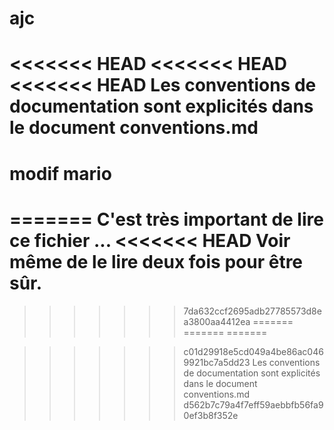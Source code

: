 # ajc
<<<<<<< HEAD
<<<<<<< HEAD
<<<<<<< HEAD
Les conventions de documentation sont explicités dans le document conventions.md
============
modif mario
============
=======
C'est très important de lire ce fichier ...
<<<<<<< HEAD
Voir même de le lire deux fois pour être sûr.
=======
>>>>>>> 7da632ccf2695adb27785573d8ea3800aa4412ea
=======
=======
=======

>>>>>>> c01d29918e5cd049a4be86ac0469921bc7a5dd23
Les conventions de documentation sont explicités dans le document conventions.md
>>>>>>> d562b7c79a4f7eff59aebbfb56fa90ef3b8f352e
